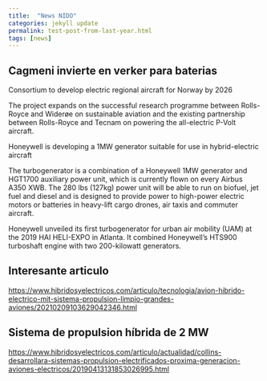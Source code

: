 ```yaml
---
title:  "News NIDO"
categories: jekyll update
permalink: test-post-from-last-year.html
tags: [news]
---
```


## Cagmeni invierte en verker para baterias


Consortium to develop electric regional aircraft for Norway by 2026

The project expands on the successful research programme between Rolls-Royce and Widerøe on sustainable aviation and the existing partnership between Rolls-Royce and Tecnam on powering the all-electric P-Volt aircraft.


Honeywell is developing a 1MW generator suitable for use in hybrid-electric aircraft 

The turbogenerator is a combination of a  Honeywell 1MW generator and HGT1700 auxiliary power unit, which is currently flown on every Airbus A350 XWB. The 280 lbs (127kg) power unit will be able to run on biofuel, jet fuel and diesel and is designed to provide power to high-power electric motors or batteries in heavy-lift cargo drones, air taxis and commuter aircraft.

Honeywell unveiled its first turbogenerator for urban air mobility (UAM) at the 2019 HAI HELI-EXPO in Atlanta. It combined Honeywell’s HTS900 turboshaft engine with two 200-kilowatt generators.


## Interesante articulo 

https://www.hibridosyelectricos.com/articulo/tecnologia/avion-hibrido-electrico-mit-sistema-propulsion-limpio-grandes-aviones/20210209103629042346.html


## Sistema de propulsion híbrida de 2 MW

https://www.hibridosyelectricos.com/articulo/actualidad/collins-desarrollara-sistemas-propulsion-electrificados-proxima-generacion-aviones-electricos/20190413131853026995.html


